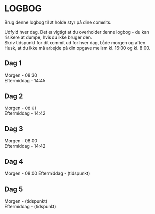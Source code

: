 # LOGBOG

Brug denne logbog til at holde styr på dine commits.

Udfyld hver dag. Det er vigtigt at du overholder denne logbog - du kan risikere at dumpe, hvis du ikke bruger den.  
Skriv tidspunkt for dit commit ud for hver dag, både morgen og aften.  
Husk, at du ikke må arbejde på din opgave mellem kl. 16:00 og kl. 8:00.

## Dag 1

Morgen - 08:30  
Eftermiddag - 14:45

## Dag 2

Morgen - 08:01  
Eftermiddag - 14:42

## Dag 3

Morgen - 08:00  
Eftermiddag - 14:42

## Dag 4

Morgen - 08:00 
Eftermiddag - (tidspunkt)

## Dag 5

Morgen - (tidspunkt)  
Eftermiddag - (tidspunkt)
